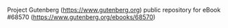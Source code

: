 Project Gutenberg (https://www.gutenberg.org) public repository for eBook #68570 (https://www.gutenberg.org/ebooks/68570)
